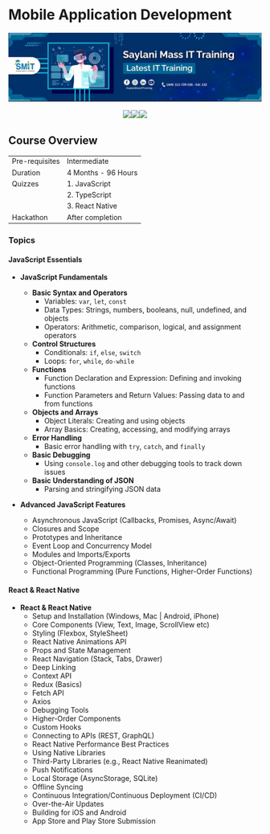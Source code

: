 # Mobile Application Development

<img src='banner_smit.png'/>

<p align="center"><img src="https://skillicons.dev/icons?i=html,css,js,ts,git" /><img src="https://skillicons.dev/icons?i=react,mui,tailwind,nextjs,nodejs" /><img src="https://skillicons.dev/icons?i=express,mongodb,graphql,postgresql,nestjs" /><p/>

## Course Overview
|                |                     |
| -------------- | ------------------- |
| Pre-requisites | Intermediate        |
| Duration       | 4 Months - 96 Hours |
| Quizzes        | 1. JavaScript       |
|                | 2. TypeScript       |
|                | 3. React Native     |
| Hackathon      | After completion    |

### Topics

#### JavaScript Essentials

- **JavaScript Fundamentals**
  - **Basic Syntax and Operators**
    - Variables: `var`, `let`, `const`
    - Data Types: Strings, numbers, booleans, null, undefined, and objects
    - Operators: Arithmetic, comparison, logical, and assignment operators
  - **Control Structures**
    - Conditionals: `if`, `else`, `switch`
    - Loops: `for`, `while`, `do-while`
  - **Functions**
    - Function Declaration and Expression: Defining and invoking functions
    - Function Parameters and Return Values: Passing data to and from functions
  - **Objects and Arrays**
    - Object Literals: Creating and using objects
    - Array Basics: Creating, accessing, and modifying arrays
  - **Error Handling**
    - Basic error handling with `try`, `catch`, and `finally`
  - **Basic Debugging**
    - Using `console.log` and other debugging tools to track down issues
  - **Basic Understanding of JSON**
    - Parsing and stringifying JSON data

- **Advanced JavaScript Features**
  - Asynchronous JavaScript (Callbacks, Promises, Async/Await)
  - Closures and Scope
  - Prototypes and Inheritance
  - Event Loop and Concurrency Model
  - Modules and Imports/Exports
  - Object-Oriented Programming (Classes, Inheritance)
  - Functional Programming (Pure Functions, Higher-Order Functions)

#### React & React Native

- **React & React Native**
  - Setup and Installation (Windows, Mac | Android, iPhone)
  - Core Components (View, Text, Image, ScrollView etc)
  - Styling (Flexbox, StyleSheet)
  - React Native Animations API
  - Props and State Management
  - React Navigation (Stack, Tabs, Drawer)
  - Deep Linking
  - Context API
  - Redux (Basics)
  - Fetch API
  - Axios
  - Debugging Tools
  - Higher-Order Components
  - Custom Hooks
  - Connecting to APIs (REST, GraphQL)
  - React Native Performance Best Practices
  - Using Native Libraries
  - Third-Party Libraries (e.g., React Native Reanimated)
  - Push Notifications
  - Local Storage (AsyncStorage, SQLite)
  - Offline Syncing
  - Continuous Integration/Continuous Deployment (CI/CD)
  - Over-the-Air Updates
  - Building for iOS and Android
  - App Store and Play Store Submission
